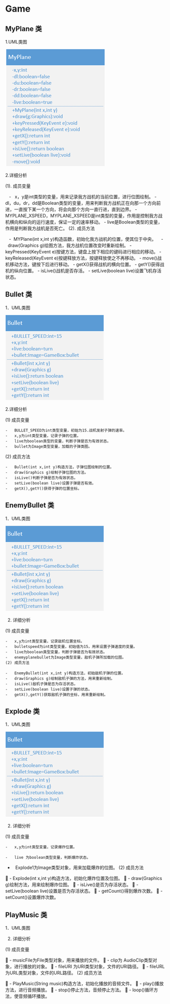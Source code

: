 # Game
MyPlane 类
-------

1.UML类图

![MyPlane 类](https://github.com/xujianhui1995/Game/blob/master/MyPlane.jpg)

2.详细分析

 (1). 成员变量

    -   x，y是int类型的变量，用来记录我方战机的当前位置，进行位图绘制。
    -   dl，du，dr，dd是Boolean类型的变量，用来判断我方战机正在向那一个方向前进，一直按下某一个方向，将会向那个方向一直行进，直到边界。
    -   MYPLANE_XSPEED，MYPLANE_XSPEED是int类型的变量，作用是控制我方战机横向和纵向的运行速度，保证一定的速率移动。
    -   live是Boolean类型的变量，作用是判断我方战机是否死亡。
(2). 成员方法
 
    -  MYPlane(int x,int y)构造函数，初始化我方战机的位置，使其位于中央。
    -   draw(Graphics g)绘图方法，我方战机位置改变时重新绘制。
    -   keyPressed(KeyEvent e)按键方法，键盘上按下相应的键码进行相应的移动。
    -   keyReleased(KeyEvent e)按键释放方法，按键释放使之不再移动。
    -   move()战机移动方法，键按下后进行移动。
    -   getX()获得战机的横向位置。
    -   getY()获得战机的纵向位置。
    -   isLive()战机是否存活。
    -   setLive(boolean live)设置飞机存活状态。 
    
Bullet 类
-------
1．UML类图

![Bullet类][1]


  [1]: https://github.com/xujianhui1995/Game/blob/master/Bullet.jpg

2.详细分析

(1) 成员变量

    -   BULLET_SPEED为int类型变量，初始为15.战机发射子弹的速率。
    -   x,y为int类型变量，记录子弹的位置。
    -   live为boolean类型的变量，判断子弹是否为有效状态。
    -   bullet为Image类型变量，加载的子弹类图。
(2) 成员方法

    -   Bullet(int x,int y)构造方法，子弹位图绘制的位置。
    -   draw(Graphics g)绘制子弹位图的方法。
    -   isLive()判断子弹是否为有效状态。
    -   setLive(boolean live)设置子弹是否有效。
    -   getX(),getY()获得子弹的位置坐标。

EnemyBullet 类
-----------
1．UML类图

![EnemyBullet 类][1]


  [1]: https://github.com/xujianhui1995/Game/blob/master/EnemyBullet.jpg

2. 详细分析
    
    
(1)	成员变量
    
    -   x,y为int类型变量，记录敌机位置坐标。
    -   bulletspeed为int类型变量，初始值为15，用来设置子弹速度的变量。
    -   live为boolean类型变量，判断子弹是否为有效状态。
    -   enemyplanebullet为Image类型变量，敌机子弹所加载的位图。
    (2)	成员方法
    
    -   EnemyBullet(int x,int y)构造方法，初始敌机子弹的位置。
    -   draw(Graphics g)绘制敌机子弹的方法，用来重新绘制。
    -   isLive()敌机子弹是否为存活状态。
    -   setLive(boolean live)设置子弹的状态。
    -   getX(),getY()获取敌机子弹的坐标，用来重新绘制。

Explode 类
-------
1．UML类图

![Explode 类][1]


  [1]: https://github.com/xujianhui1995/Game/blob/master/Explode.jpg
 
2. 详细分析

(1)	成员变量       

	-   x,y为int类型变量，记录爆炸位置。        
	
	-   live 为boolean类型变量，判断爆炸状态。        

-   Explode1为Image类型对象，用来加载爆炸的位图。
(2)	成员方法

	-   Explode(int x,int y)构造方法，初始化爆炸位置及位图。
	-   draw(Graphics g)绘制方法，用来绘制爆炸位图。
	-   isLive()是否为存活状态。
	-   setLive(boolean live)设置是否为存活状态。
	-   getCount()得到爆炸次数。
	-   setCount()设置爆炸次数。

PlayMusic 类
------------
1．UML类图
 
2. 详细分析

(1)	成员变量

	-   musicFile为File类型对象，用来播放的文件。
	-   clip为 AudioClip类型对象，进行播放的对象。
	-   fileURI 为URI类型对象，文件的URI路径。
	-   fileURL 为URL类型对象，文件的URL路径。
(2)	成员方法

	-   PlayMusic(String music)构造方法，初始化播放的音频文件。
	-   play()播放方法，进行音频播放。
	-   stop()停止方法，音频停止方法。
	-   loop()循环方法，使音频循环播放。





 
